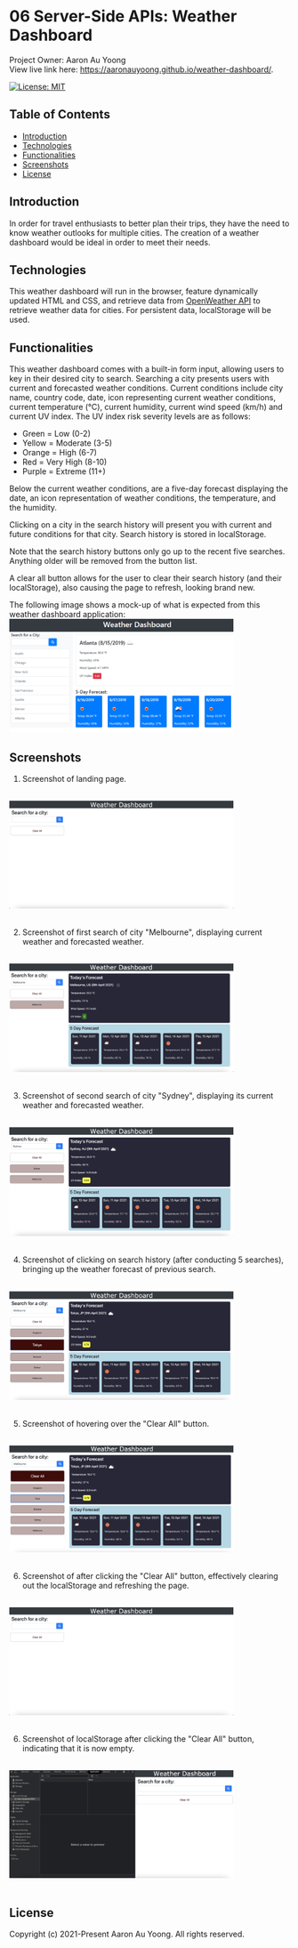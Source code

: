 # 06 Server-Side APIs: Weather Dashboard
Project Owner: Aaron Au Yoong
</br>
View live link here: https://aaronauyoong.github.io/weather-dashboard/.

[![License: MIT](https://img.shields.io/badge/License-MIT-yellow.svg)](https://choosealicense.com/licenses/mit/)

## Table of Contents
* [Introduction](#Introduction)
* [Technologies](#Technologies)
* [Functionalities](#Functionalities)
* [Screenshots](#Screenshots)
* [License](#License)

## Introduction
In order for travel enthusiasts to better plan their trips, they have the need to know weather outlooks for multiple cities. The creation of a weather dashboard would be ideal in order to meet their needs. 

## Technologies
This weather dashboard will run in the browser, feature dynamically updated HTML and CSS, and retrieve data from [OpenWeather API](https://openweathermap.org/api) to retrieve weather data for cities. For persistent data, localStorage will be used. 

## Functionalities
This weather dashboard comes with a built-in form input, allowing users to key in their desired city to search. Searching a city presents users with current and forecasted weather conditions. Current conditions include city name, country code, date, icon representing current weather conditions, current temperature (°C), current humidity, current wind speed (km/h) and current UV index. The UV index risk severity levels are as follows:

- Green = Low (0-2)
- Yellow = Moderate (3-5)
- Orange = High (6-7)
- Red = Very High (8-10)
- Purple = Extreme (11+)

Below the current weather conditions, are a five-day forecast displaying the date, an icon representation of weather conditions, the temperature, and the humidity.

Clicking on a city in the search history will present you with current and future conditions for that city. Search history is stored in localStorage. 

Note that the search history buttons only go up to the recent five searches. Anything older will be removed from the button list.

A clear all button allows for the user to clear their search history (and their localStorage), also causing the page to refresh, looking brand new.

The following image shows a mock-up of what is expected from this weather dashboard application: 
</br>
<img src="assets/images/06-server-side-apis-homework-demo.png" width="80%">

## Screenshots

1. Screenshot of landing page.
<br>
<img src="assets/images/weatherappscreenshot1.png" width="80%">
<br>
<br>

2. Screenshot of first search of city "Melbourne", displaying current weather and forecasted weather.
<br>
<img src="assets/images/weatherappscreenshot2.png" width="80%">
<br>
<br>

3. Screenshot of second search of city "Sydney", displaying its current weather and forecasted weather. 
<br>
<img src="assets/images/weatherappscreenshot3.png" width="80%">
<br>
<br>

4. Screenshot of clicking on search history (after conducting 5 searches), bringing up the weather forecast of previous search.
<br>
<img src="assets/images/weatherappscreenshot4.png" width="80%">
<br>
<br>

5. Screenshot of hovering over the "Clear All" button.
<br>
<img src="assets/images/weatherappscreenshot5.png" width="80%">
<br>
<br>

6. Screenshot of after clicking the "Clear All" button, effectively clearing out the localStorage and refreshing the page.
<br>
<img src="assets/images/weatherappscreenshot6.png" width="80%">
<br>
<br>

6. Screenshot of localStorage after clicking the "Clear All" button, indicating that it is now empty.
<br>
<img src="assets/images/weatherappscreenshot7.png" width="80%">
<br>
<br>

## License
Copyright (c) 2021-Present Aaron Au Yoong. All rights reserved.
